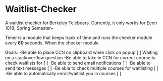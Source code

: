 Waitlist-Checker
================

A waitlist checker for Berkeley Telebears. Currently, it only works for Econ 101B, Spring Semester~

Timer is a module that keeps track of time and runs the checker module every __60__ seconds. When the checker module

Goals:
	-Be able to place CCN on clipboard when click on popup                [ ] Waiting on a stackoverflow question
	-Be able to take in CCN for correct course to check waitlists for     [ ] 
	-Be able to send email notifications                                  [ ] 
	-Be able to send text messages                                        [ ] 
	-Be able to check multiple courses for waitlisting                    [ ] 
	-Be able to automatically enroll/waitlist you in courses              [ ] 
